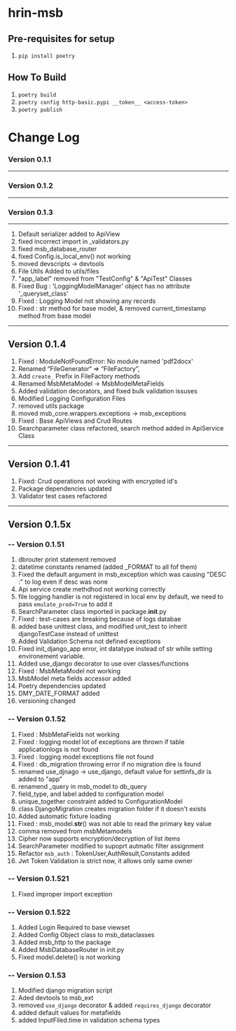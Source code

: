 # hrin-msb

## Pre-requisites for setup
1. `pip install poetry`

## How To Build

1. `poetry build`
2. `poetry config http-basic.pypi __token__ <access-token>`
3. `poetry publish`


# Change Log
 ### Version 0.1.1
***

 ### Version 0.1.2
***

 ### Version 0.1.3
***

1.  Default serializer added to ApiView
2. fixed incorrect import in _validators.py
3. fixed msb_database_router
4. fixed Config.is_local_env() not working
5. moved devscripts -> devtools
6. File Utils Added to utils/files
7. "app_label" removed from "TestConfig" & "ApiTest" Classes
8. Fixed Bug : 'LoggingModelManager' object has no attribute '_queryset_class'
9. Fixed : Logging Model not showing any records
10. Fixed : str method for base model, & removed current_timestamp method from base model
***

 ## Version 0.1.4
1. Fixed : ModuleNotFoundError: No module named 'pdf2docx'
2. Renamed “FileGenerator“ => “FileFactory”,
3. Add `create_` Prefix in FileFactory methods
4. Renamed MsbMetaModel -> MsbModelMetaFields
5. Added validation decorators, and fixed bulk validation issuses
6. Modified Logging Configuration Files
7. removed utils package
8. moved msb_core.wrappers.exceptions -> msb_exceptions
9. Fixed : Base ApiViews and Crud Routes
10. Searchparameter class refactored, search method added in ApiService Class
***

## Version 0.1.41
1. Fixed: Crud operations not working with encrypted id's
2. Package dependencies updated
3. Validator test cases refactored
***
## Version 0.1.5x
 ### -- Version 0.1.51
1. dbrouter print statement removed
2. datetime constants renamed (added _FORMAT to all fof them)
3. Fixed the default argument in msb_exception  which was causing "DESC :" to log even if desc was none
4. Api service create methdhod not working correctly
5. file logging handler is not registered in local env by default, we need to pass `emulate_prod=True` to add it 
6. SearchParameter class imported in package.__init__.py 
7. Fixed : test-cases are breaking because of logs databae
8. added base unittest class, and modified unit_test to inherit djangoTestCase instead of unittest
9. Added Validation Schema not defined exceptions
10. Fixed init_django_app error, int datatype instead of str while setting environement variable.
11. Added use_django decorator to use over classes/functions
12. Fixed : MsbMetaModel not working
13. MsbModel meta fields accessor added
14. Poetry dependencies updated
15. DMY_DATE_FORMAT added
16. versioning changed

  ### -- Version 0.1.52
1. Fixed : MsbMetaFields not working 
2. Fixed : logging model lot of exceptions are thrown if table applicationlogs is not found
3. Fixed : logging model exceptions file not found
4. Fixed : db_migration throwing error if no migration dire is found
5. renamed use_djnago -> use_django, default value for settinfs_dir is added to "app"
6. renamend _query in msb_model to db_query
7. field_type, and label added to configuration model
8. unique_together constraint added to ConfigurationModel
9. class DjangoMigration creates migration folder if it doesn't exists
10. Added automatic fixture loading
11. Fixed : msb_model.__str__() was not able to read the primary key value 
12. comma removed from msbMetamodels
13. Cipher now supports encryption/decryption of list items 
14. SearchParameter modified to supoprt autmatic filter assignment 
15. Refactor `msb_auth` : TokenUser,AuthResult,Constants added
16. Jwt Token Validation is strict now, it allows only same owner
  
### -- Version 0.1.521
1. Fixed improper import exception

  
### -- Version 0.1.522
1. Added Login Required to base viewset
2. Added Config Object class to msb_dataclasses 
3. Added msb_http to the package
4. Added MsbDatabaseRouter in init.py
5. Fixed model.delete() is not working

### -- Version 0.1.53
1. Modified django migration script
2. Aded devtools to msb_ext
3. removed `use_django` decorator & added `requires_django` decorator
4. added default values for metafields
5. added InputFiled.time in validation schema types